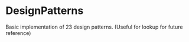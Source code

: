 # DesignPatterns
Basic implementation of 23 design patterns. (Useful for lookup for future reference)
